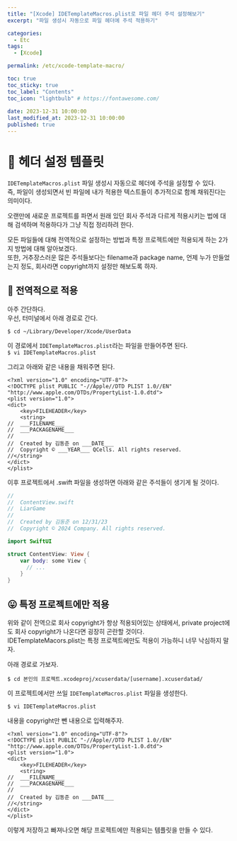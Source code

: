 ```yaml
---
title: "[Xcode] IDETemplateMacros.plist로 파일 헤더 주석 설정해보기"  
excerpt: "파일 생성시 자동으로 파일 헤더에 주석 적용하기"

categories:
  - Etc
tags:
  - [Xcode]

permalink: /etc/xcode-template-macro/

toc: true
toc_sticky: true
toc_label: "Contents"
toc_icon: "lightbulb" # https://fontawesome.com/
 
date: 2023-12-31 10:00:00
last_modified_at: 2023-12-31 10:00:00
published: true
---  
```


# 🗿 헤더 설정 템플릿

`IDETemplateMacros.plist` 파일 생성시 자동으로 헤더에 주석을 설정할 수 있다.  
즉, 파일이 생성되면서 빈 파일에 내가 적용한 텍스트들이 추가적으로 함께 채워진다는 의미이다.  

오랜만에 새로운 프로젝트를 파면서 원래 있던 회사 주석과 다르게 적용시키는 법에 대해 검색하며 적용하다가 그냥 직접 정리하려 한다.  

모든 파일들에 대해 전역적으로 설정하는 방법과 특정 프로젝트에만 적용되게 하는 2가지 방법에 대해 알아보겠다.  
또한, 거추장스러운 많은 주석들보다는 filename과 package name, 언제 누가 만들었는지 정도, 회사라면 copyright까지 설정만 해보도록 하자.  

## 📖 전역적으로 적용

아주 간단하다.  
우선, 터미널에서 아래 경로로 간다.  

`$ cd ~/Library/Developer/Xcode/UserData`  

이 경로에서 `IDETemplateMacros.plist`라는 파일을 만들어주면 된다.  
`$ vi IDETemplateMacros.plist`  

그리고 아래와 같은 내용을 채워주면 된다.  

```plist
<?xml version="1.0" encoding="UTF-8"?>
<!DOCTYPE plist PUBLIC "-//Apple//DTD PLIST 1.0//EN" "http://www.apple.com/DTDs/PropertyList-1.0.dtd">
<plist version="1.0">
<dict>
    <key>FILEHEADER</key>
    <string>
//  ___FILENAME___
//  ___PACKAGENAME___
//
//  Created by 김동준 on ___DATE___
//  Copyright © ___YEAR___ QCells. All rights reserved.
//</string>
</dict>
</plist>
```  

이후 프로젝트에서 .swift 파일을 생성하면 아래와 같은 주석들이 생기게 될 것이다.  

```swift
//
//  ContentView.swift
//  LiarGame
//
//  Created by 김동준 on 12/31/23
//  Copyright © 2024 Company. All rights reserved.

import SwiftUI

struct ContentView: View {
    var body: some View {
      // ...
    }
}
```  

## 😛 특정 프로젝트에만 적용

위와 같이 전역으로 회사 copyright가 항상 적용되어있는 상태에서, private project에도 회사 copyright가 나온다면 굉장히 곤란할 것이다.  
IDETemplateMacors.plist는 특정 프로젝트에만도 적용이 가능하니 너무 낙심하지 말자.  

아래 경로로 가보자.  

`$ cd 본인의 프로젝트.xcodeproj/xcuserdata/[username].xcuserdatad/`  

이 프로젝트에서만 쓰일 `IDETemplateMacros.plist` 파일을 생성한다.  

`$ vi IDETemplateMacros.plist`  

내용을 copyright만 뺀 내용으로 입력해주자.  

```plist
<?xml version="1.0" encoding="UTF-8"?>
<!DOCTYPE plist PUBLIC "-//Apple//DTD PLIST 1.0//EN" "http://www.apple.com/DTDs/PropertyList-1.0.dtd">
<plist version="1.0">
<dict>
    <key>FILEHEADER</key>
    <string>
//  ___FILENAME___
//  ___PACKAGENAME___
//
//  Created by 김동준 on ___DATE___
//</string>
</dict>
</plist>
```  

이렇게 저장하고 빠져나오면 해당 프로젝트에만 적용되는 템플릿을 만들 수 있다.  
